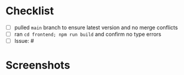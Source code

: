 # Checklist

- [ ] pulled `main` branch to ensure latest version and no merge conflicts
- [ ] ran `cd frontend; npm run build` and confirm no type errors
- [ ] Issue: #

# Screenshots

